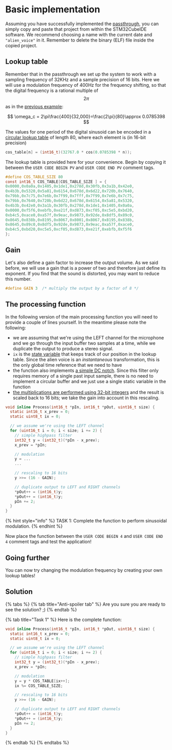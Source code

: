 # Basic implementation

Assuming you have successfully implemented the [passthrough](../../audio-peripherals/passthrough/), you can simply copy and paste that project from within the STM32CubeIDE software. We recommend choosing a name with the current date and `"alien_voice"` in it. Remember to delete the binary \(ELF\) file inside the copied project.

## Lookup table

Remember that in the passthrough we set up the system to work with a sampling frequency of 32KHz and a sample precision of 16 bits. Here we will use a modulation frequency of 400Hz for the frequency shifting, so that the digital frequency is a rational multiple of $$2\pi$$as in the [previous example](../../real-world-dsp/code-efficiency.md#lookup):

$$
\omega_c = 2\pi\frac{400}{32,000}=\frac{2\pi}{80}\approx 0.0785398
$$

The values for one period of the digital sinusoid can be encoded in a [circular lookup table](../../real-world-dsp/code-efficiency.md#lookup) of length 80, where each element is \(in 16-bit precision\)

```c
cos_table[n] = (int16_t)(32767.0 * cos(0.0785398 * n));
```

The  lookup table is provided here for your convenience. Begin by copying it between the `USER CODE BEGIN PV` and `USER CODE END PV` comment tags.

```c
#define COS_TABLE_SIZE 80
const int16_t COS_TABLE[COS_TABLE_SIZE ] = {
0x0000,0x0a0a,0x1405,0x1de1,0x278d,0x30fb,0x3a1b,0x42e0,
0x4b3b,0x5320,0x5a81,0x6154,0x678d,0x6d22,0x720b,0x7640,
0x79bb,0x7c75,0x7e6b,0x7f99,0x7fff,0x7f99,0x7e6b,0x7c75,
0x79bb,0x7640,0x720b,0x6d22,0x678d,0x6154,0x5a81,0x5320,
0x4b3b,0x42e0,0x3a1b,0x30fb,0x278d,0x1de1,0x1405,0x0a0a,
0x0000,0xf5f6,0xebfb,0xe21f,0xd873,0xcf05,0xc5e5,0xbd20,
0xb4c5,0xace0,0xa57f,0x9eac,0x9873,0x92de,0x8df5,0x89c0,
0x8645,0x838b,0x8195,0x8067,0x8001,0x8067,0x8195,0x838b,
0x8645,0x89c0,0x8df5,0x92de,0x9873,0x9eac,0xa57f,0xace0,
0xb4c5,0xbd20,0xc5e5,0xcf05,0xd873,0xe21f,0xebfb,0xf5f6
};
```

## Gain

Let's also define a gain factor to increase the output volume. As we said before, we will use a gain that is a power of two and therefore just define its exponent. If you find that the sound is distorted, you may want to reduce this number.

```c
#define GAIN 3  /* multiply the output by a factor of 8 */
```

## The processing function <a id="effect"></a>

In the following version of the main processing function you will need to provide a couple of lines yourself. In the meantime please note the following:

* we are assuming that we're using the LEFT channel for the microphone and we go through the input buffer two samples at a time, while we duplicate the output to produce a stereo signal.
* `ix` is the [state variable](../../real-world-dsp/code-efficiency.md#state_var) that keeps track of our position in the lookup table. Since the alien voice is an _instantaneous_ transformation, this is the only global time reference that we need to have
* the function also implements [a simple DC notch](../../real-world-dsp/signal-levels.md#removing_dc). Since this filter only requires memory of a single past input sample, there is no need to implement a circular buffer and we just use a single static variable in the function
* [the multiplications are performed using 32-bit integers](../../real-world-dsp/code-efficiency.md#float) and the result is scaled back to 16 bits; we take the gain into account in this rescaling.

```c
void inline Process(int16_t *pIn, int16_t *pOut, uint16_t size) {
  static int16_t x_prev = 0;
  static uint8_t ix = 0;

  // we assume we're using the LEFT channel
  for (uint16_t i = 0; i < size; i += 2) {
    // simple highpass filter
    int32_t y = (int32_t)(*pIn - x_prev);
    x_prev = *pIn;

    // modulation
    y = ...
    ...

    // rescaling to 16 bits
    y >>= (16 - GAIN);

    // duplicate output to LEFT and RIGHT channels
    *pOut++ = (int16_t)y;
    *pOut++ = (int16_t)y;
    pIn += 2;
  }
}
```

{% hint style="info" %}
TASK 1: Complete the function to perform sinusoidal modulation.
{% endhint %}

Now place the function between the `USER CODE BEGIN 4` and `USER CODE END 4` comment tags and test the application!

## Going further

You can now try changing the modulation frequency by creating your own lookup tables!

## Solution

{% tabs %}
{% tab title="Anti-spoiler tab" %}
Are you sure you are ready to see the solution? ;\)
{% endtab %}

{% tab title="Task 1" %}
Here is the complete function:

```c
void inline Process(int16_t *pIn, int16_t *pOut, uint16_t size) {
  static int16_t x_prev = 0;
  static uint8_t ix = 0;

  // we assume we're using the LEFT channel
  for (uint16_t i = 0; i < size; i += 2) {
    // simple highpass filter
    int32_t y = (int32_t)(*pIn - x_prev);
    x_prev = *pIn;

    // modulation
    y = y * COS_TABLE[ix++];
    ix %= COS_TABLE_SIZE;

    // rescaling to 16 bits
    y >>= (16 - GAIN);

    // duplicate output to LEFT and RIGHT channels
    *pOut++ = (int16_t)y;
    *pOut++ = (int16_t)y;
    pIn += 2;
  }
}

```
{% endtab %}
{% endtabs %}

